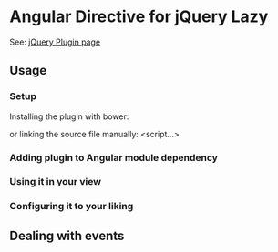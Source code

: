 # Angular Directive for jQuery Lazy

See:
[jQuery Plugin page](http://jquery.eisbehr.de/lazy/index.php?c=basic)

## Usage

### Setup
Installing the plugin with bower:

or linking the source file manually:
<script...>

### Adding plugin to Angular module dependency

### Using it in your view

### Configuring it to your liking

## Dealing with events

